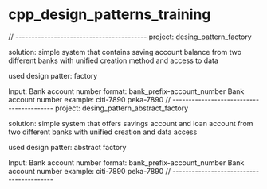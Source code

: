 # cpp_design_patterns_training

// -----------------------------------------
project: 
desing_pattern_factory

solution:
simple system that contains saving account balance from two different
banks with unified creation method and access to data

used design patter: factory

Input:
Bank account number format: bank_prefix-account_number
Bank account number example:
    citi-7890
    peka-7890
// -----------------------------------------
project: 
desing_pattern_abstract_factory

solution:
simple system that offers savings account and loan account from two different banks
with unified creation and data access

used design patter: abstract factory

Input:
Bank account number format: bank_prefix-account_number
Bank account number example:
    citi-7890
    peka-7890
// -----------------------------------------
